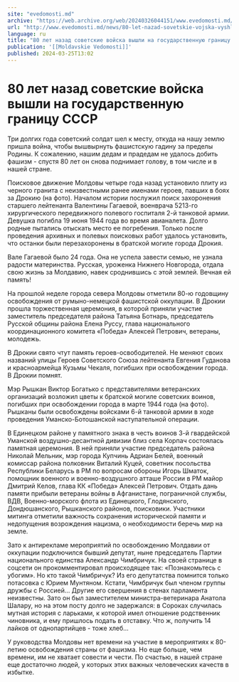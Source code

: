 ```yaml
---
site: "evedomosti.md"
archive: "https://web.archive.org/web/20240326044151/www.evedomosti.md/news/80-let-nazad-sovetskie-vojska-vyshli-na-gosudarstvennuyu-gra?fbclid=IwAR3dO_65inOK0JP2zxXpd_6aa-LiKvZmQn32Jo6H2vebyP_cK7yYFNRWvo0"
url: "http://www.evedomosti.md/news/80-let-nazad-sovetskie-vojska-vyshli-na-gosudarstvennuyu-gra"
language: ru
title: "80 лет назад советские войска вышли на государственную границу СССР"
publication: '[[Moldavskie Vedomosti]]'
published: 2024-03-25T13:02
---
```


# 80 лет назад советские войска вышли на государственную границу СССР

Три долгих года советский солдат шел к месту, откуда на нашу землю пришла война, чтобы вышвырнуть фашистскую гадину за пределы Родины. К сожалению, нашим дедам и прадедам не удалось добить фашизм - спустя 80 лет он снова поднимает голову, в том числе и в нашей стране.

Поисковое движение Молдовы четыре года назад установило плиту из черного гранита с неизвестными ранее именами героев, павших в боях за Дрокию (на фото). Началом истории послужил поиск захоронения старшего лейтенанта Валентины Гагаевой, военврача 5213-го хирургического передвижного полевого госпиталя 2-й танковой армии. Девушка погибла 19 июня 1944 года во время авианалета. Долго родные пытались отыскать место ее погребения. Только после проведения архивных и полевых поисковых работ удалось установить, что останки были перезахоронены в братской могиле города Дрокия.

Вале Гагаевой было 24 года. Она не успела завести семью, не узнала радости материнства. Русская, уроженка Нижнего Новгорода, отдала свою жизнь за Молдавию, навек сроднившись с этой землей. Вечная ей память!

На прошлой неделе города севера Молдовы отметили 80-ю годовщину освобождения от румыно-немецкой фашистской оккупации. В Дрокии прошла торжественная церемония, в которой приняли участие заместитель председателя района Татьяна Ботнарь, председатель Русской общины района Елена Руссу, глава национального координационного комитета «Победа» Алексей Петрович, ветераны, молодежь.

В Дрокии свято чтут память героев-освободителей. Не меняют своих названий улицы Героев Советского Союза лейтенанта Евгения Гуданова и красноармейца Кузьмы Чекаля, погибших при освобождении города. В Дрокии помнят.

Мэр Рышкан Виктор Богатько с представителями ветеранских организаций возложил цветы к братской могиле советских воинов, погибших при освобождении города в марте 1944 года (на фото). Рышканы были освобождены войсками 6-й танковой армии в ходе проведения Уманско-Ботошанской наступательной операции.

В Единецком районе у памятного знака в честь воинов 3-й гвардейской Уманской воздушно-десантной дивизии близ села Корпач состоялась памятная церемония. В ней приняли участие председатель района Николай Мельник, мэр города Купчинь Адриан Белей, военный комиссар района полковник Виталий Куцей, советник посольства Республики Беларусь в РМ по вопросам обороны Игорь Шматок, помощник военного и военно-воздушного атташе России в РМ майор Дмитрий Келов, глава КК «Победа» Алексей Петрович. Отдать дань памяти прибыли ветераны войны в Афганистане, пограничной службы, ВДВ, Военно-морского флота из Единецкого, Глодянского, Дондюшанского, Рышканского районов, поисковики. Участники митинга отметили важность сохранения исторической памяти и недопущения возрождения нацизма, о необходимости беречь мир на земле.

Зато к антирекламе мероприятий по освобождению Молдавии от оккупации подключился бывший депутат, ныне председатель Партии национального единства Александр Чимбричук. На своей странице в соцсети он прокомментировал происходящее так: «Познакомьтесь с убогим». Но кто такой Чимбричук? Из его депутатства помнится только потасовка с Юрием Мунтяном. Кстати, Чимбричук был членом группы дружбы с Россией… Другие его свершения в стенах парламента неизвестны. Зато он был заместителем министра-ветеринара Анатола Шалару, но на этом посту долго не задержался: в Сороках случилась мутная история с ларьками, к которой имел отношение родственник чиновника, и ему пришлось подать в отставку. Что ж, получить 14 лайков от однопартийцев - тоже хлеб…

У руководства Молдовы нет времени на участие в мероприятиях к 80-летию освобождения страны от фашизма. Но еще больше, чем времени, им не хватает совести и чести. По счастью, в нашей стране еще достаточно людей, у которых этих важных человеческих качеств в избытке. 
